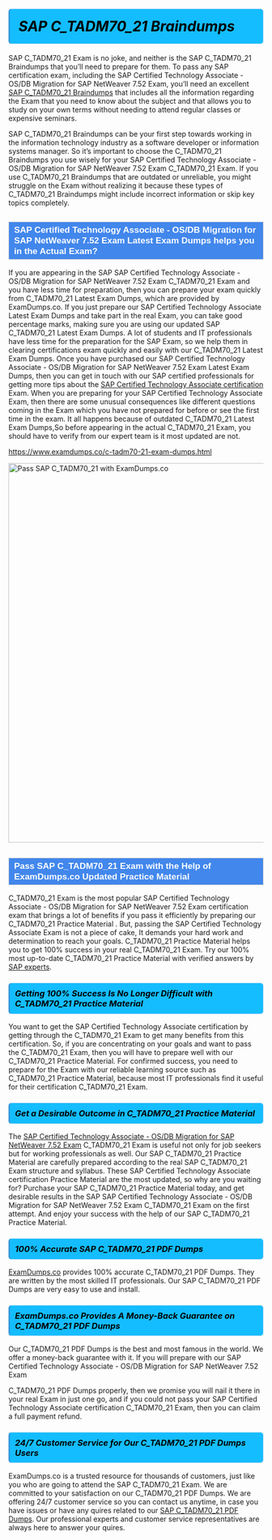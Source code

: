 <h1>                <strong><span style="display: block; color: #000000; background: #14BDFF; border: 0.5px solid #AED6F1; border-left: 3px solid #3498DB; padding: .6em; border-radius: 6px;">                     <em>SAP C_TADM70_21 <span class="exam_variation">Braindumps</span> </em>                </span></strong>            </h1>                        <p>SAP C_TADM70_21 Exam is no joke, and neither is the SAP C_TADM70_21 <span class="exam_variation">Braindumps</span> that you’ll need to prepare for them. To pass any SAP certification exam,             including the SAP Certified Technology Associate - OS/DB Migration for SAP NetWeaver 7.52 Exam, you’ll need an excellent <a href="https://www.examdumps.co/c-tadm70-21-exam-dumps.html">SAP C_TADM70_21 <span class="exam_variation">Braindumps</span></a> that includes             all the information regarding the Exam that you need to know about the subject and that allows you to study on your own terms             without needing to attend regular classes or expensive seminars.</p>                        <p>SAP C_TADM70_21 <span class="exam_variation">Braindumps</span> can be your first step towards working in the information technology industry as a software developer or             information systems manager. So it’s important to choose the C_TADM70_21 <span class="exam_variation">Braindumps</span> you use wisely for your             SAP Certified Technology Associate - OS/DB Migration for SAP NetWeaver 7.52 Exam C_TADM70_21 Exam. If you use C_TADM70_21 <span class="exam_variation">Braindumps</span>             that are outdated or unreliable, you might struggle on the Exam without realizing it because these types of C_TADM70_21 <span class="exam_variation">Braindumps</span>             might include incorrect information or skip key topics completely.</p>                        <h2 style="background: #4287ec; border: 1px solid #cccccc; padding: 5px 10px;">                <span style="color: #ffffff;">                    <span style="font-size: 11pt;">                        <span style="line-height: normal;">                            <span style="font-family: Calibri,sans-serif;">                                <strong>                                    <span style="font-size: 13.0pt;">SAP Certified Technology Associate - OS/DB Migration for SAP NetWeaver 7.52 Exam <span class="exam_variation2">Latest Exam Dumps</span> helps you in the Actual Exam?</span>                                </strong>                            </span>                        </span>                    </span>                </span>            </h2>                        <p>If you are appearing in the SAP SAP Certified Technology Associate - OS/DB Migration for SAP NetWeaver 7.52 Exam C_TADM70_21 Exam and             you have less time for preparation, then you can prepare your exam quickly from C_TADM70_21 <span class="exam_variation2">Latest Exam Dumps</span>, which are provided by ExamDumps.co.             If you just prepare our SAP Certified Technology Associate <span class="exam_variation2">Latest Exam Dumps</span> and take part in the real Exam, you can take good percentage marks, making sure you are             using our updated SAP C_TADM70_21 <span class="exam_variation2">Latest Exam Dumps</span>. A lot of students and IT professionals have less time for the preparation for the SAP Exam,             so we help them in clearing certifications exam quickly and easily with our C_TADM70_21 <span class="exam_variation2">Latest Exam Dumps</span>. Once you have purchased our             SAP Certified Technology Associate - OS/DB Migration for SAP NetWeaver 7.52 Exam <span class="exam_variation2">Latest Exam Dumps</span>, then you can get in touch with our             SAP certified professionals for getting more tips about the <a href="https://www.examdumps.co/sap-certified-technology-associate-exam-dumps.html">SAP Certified Technology Associate certification</a> Exam. When you are preparing for your              SAP Certified Technology Associate Exam, then there are some unusual consequences like different questions coming in the Exam which you have not prepared            for before or see the first time in the exam. It all happens because of outdated C_TADM70_21 <span class="exam_variation2">Latest Exam Dumps</span>,So before appearing in the actual             C_TADM70_21 Exam, you should have to verify from our expert team is it most updated are not.</p>                        <p><a href="https://www.examdumps.co/c-tadm70-21-exam-dumps.html">https://www.examdumps.co/c-tadm70-21-exam-dumps.html</a></p>                        <p><a href="https://www.examdumps.co/"><img src="https://www.examdumps.co//images/banners/big-sale-20-percent-discount-offer-examdumps.jpg" class="postImage" alt="Pass SAP C_TADM70_21 with ExamDumps.co" width="750"></a></p>                            <h2 style="background: #4287ec; border: 1px solid #cccccc; padding: 5px 10px;">                <span style="color: #ffffff;">                    <span style="font-size: 11pt;">                        <span style="line-height: normal;">                            <span style="font-family: Calibri,sans-serif;">                                <strong>                                    <span style="font-size: 13.0pt;">Pass SAP C_TADM70_21 Exam with the Help of ExamDumps.co Updated <span class="exam_variation3">Practice Material</span></span>                                </strong>                            </span>                        </span>                    </span>                </span>            </h2>                        <p>C_TADM70_21 Exam is the most popular SAP Certified Technology Associate - OS/DB Migration for SAP NetWeaver 7.52 Exam certification exam that brings a             lot of benefits if you pass it efficiently by preparing our C_TADM70_21 <span class="exam_variation3">Practice Material</span> . But, passing the SAP Certified Technology Associate Exam is not a piece of cake,             It demands your hard work and determination to reach your goals. C_TADM70_21 <span class="exam_variation3">Practice Material</span> helps you to get 100% success in your real C_TADM70_21 Exam.             Try our 100% most up-to-date C_TADM70_21 <span class="exam_variation3">Practice Material</span> with verified answers by <a href="https://www.examdumps.co/sap-exam-dumps.html">SAP experts</a>.</p>                        <h3>                <strong>                    <span style="display: block; color: #000000; background: #14BDFF; border: 0.5px solid #AED6F1; border-left: 3px solid #3498DB; padding: .6em; border-radius: 6px;">                        <em>Getting 100% Success Is No Longer Difficult with C_TADM70_21 <span class="exam_variation3">Practice Material</span></em>                    </span>                </strong>            </h3>                        <p>You want to get the SAP Certified Technology Associate certification by getting through the C_TADM70_21 Exam to get many benefits from this certification.             So, if you are concentrating on your goals and want to pass the C_TADM70_21 Exam, then you will have to prepare well with our C_TADM70_21 <span class="exam_variation3">Practice Material</span>.             For confirmed success, you need to prepare for the Exam with our reliable learning source such as C_TADM70_21 <span class="exam_variation3">Practice Material</span>, because most             IT professionals find it useful for their certification C_TADM70_21 Exam.</p>                        <h3>                <strong>                    <span style="display: block; color: #000000; background: #14BDFF; border: 0.5px solid #AED6F1; border-left: 3px solid #3498DB; padding: .6em; border-radius: 6px;">                        <em>Get a Desirable Outcome in C_TADM70_21 <span class="exam_variation3">Practice Material</span></em>                    </span>                </strong>            </h3>                        <p>The <a href="https://www.examdumps.co/c-tadm70-21-exam-dumps.html">SAP Certified Technology Associate - OS/DB Migration for SAP NetWeaver 7.52 Exam</a> C_TADM70_21 Exam is useful not only for job seekers but             for working professionals as well. Our SAP C_TADM70_21 <span class="exam_variation3">Practice Material</span> are carefully prepared according to the real SAP C_TADM70_21 Exam structure and syllabus.             These SAP Certified Technology Associate certification <span class="exam_variation3">Practice Material</span> are the most updated, so why are you waiting for? Purchase your SAP C_TADM70_21 <span class="exam_variation3">Practice Material</span> today,             and get desirable results in the SAP SAP Certified Technology Associate - OS/DB Migration for SAP NetWeaver 7.52 Exam C_TADM70_21 Exam on the first attempt.             And enjoy your success with the help of our SAP C_TADM70_21 <span class="exam_variation3">Practice Material</span>.</p>                        <h3>                <strong>                    <span style="display: block; color: #000000; background: #14BDFF; border: 0.5px solid #AED6F1; border-left: 3px solid #3498DB; padding: .6em; border-radius: 6px;">                        <em>100% Accurate SAP C_TADM70_21 <span class="exam_variation4">PDF Dumps</span></em>                    </span>                </strong>            </h3>                        <p><a href="https://www.examdumps.co/">ExamDumps.co</a> provides 100% accurate C_TADM70_21 <span class="exam_variation4">PDF Dumps</span>. They are written by the most skilled IT professionals.             Our SAP C_TADM70_21 <span class="exam_variation4">PDF Dumps</span> are very easy to use and install.</p>                        <h3>                <strong>                    <span style="display: block; color: #000000; background: #14BDFF; border: 0.5px solid #AED6F1; border-left: 3px solid #3498DB; padding: .6em; border-radius: 6px;">                        <em>ExamDumps.co Provides A Money-Back Guarantee on  C_TADM70_21 <span class="exam_variation4">PDF Dumps</span></em>                    </span>                </strong>            </h3>                        <p>Our C_TADM70_21 <span class="exam_variation4">PDF Dumps</span> is the best and most famous in the world. We offer a money-back guarantee with it.             If you will prepare with our SAP Certified Technology Associate - OS/DB Migration for SAP NetWeaver 7.52 Exam</p>            <p>C_TADM70_21 <span class="exam_variation4">PDF Dumps</span> properly, then we promise you will nail it there in your real Exam in just one go, and             if you could not pass your SAP Certified Technology Associate certification C_TADM70_21 Exam, then you can claim a full payment refund.</p>                        <h3>                <strong>                    <span style="display: block; color: #000000; background: #14BDFF; border: 0.5px solid #AED6F1; border-left: 3px solid #3498DB; padding: .6em; border-radius: 6px;">                        <em>24/7 Customer Service for Our C_TADM70_21 <span class="exam_variation4">PDF Dumps</span> Users</em>                    </span>                </strong>            </h3>                        <p>ExamDumps.co is a trusted resource for thousands of customers, just like you who are going to attend the SAP C_TADM70_21 Exam.             We are committed to your satisfaction on our C_TADM70_21 <span class="exam_variation4">PDF Dumps</span>. We are offering 24/7 customer service so you can contact us anytime,             in case you have issues or have any quires related to our <a href="https://www.examdumps.co/c-tadm70-21-exam-dumps.html">SAP C_TADM70_21 <span class="exam_variation4">PDF Dumps</span></a>. Our professional experts and customer service             representatives are always here to answer your quires.</p>                    
